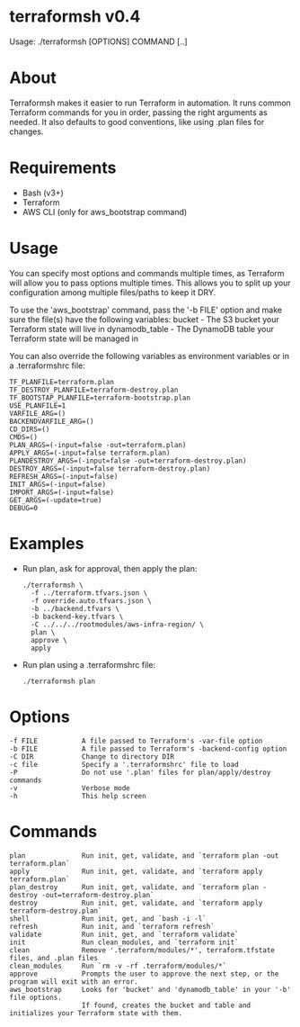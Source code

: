 # terraformsh v0.4
  Usage: ./terraformsh [OPTIONS] COMMAND [..]

# About
  Terraformsh makes it easier to run Terraform in automation. It runs common
  Terraform commands for you in order, passing the right arguments as needed.
  It also defaults to good conventions, like using .plan files for changes.

# Requirements
 - Bash (v3+)
 - Terraform
 - AWS CLI (only for aws_bootstrap command)

# Usage
  You can specify most options and commands multiple times, as Terraform will allow
  you to pass options multiple times. This allows you to split up your configuration
  among multiple files/paths to keep it DRY.

  To use the 'aws_bootstrap' command, pass the '-b FILE' option and make sure the
  file(s) have the following variables:
    bucket          - The S3 bucket your Terraform state will live in
    dynamodb_table  - The DynamoDB table your Terraform state will be managed in

  You can also override the following variables as environment variables or in a
  .terraformshrc file:

    TF_PLANFILE=terraform.plan
    TF_DESTROY_PLANFILE=terraform-destroy.plan
    TF_BOOTSTAP_PLANFILE=terraform-bootstrap.plan
    USE_PLANFILE=1
    VARFILE_ARG=()
    BACKENDVARFILE_ARG=()
    CD_DIRS=()
    CMDS=()
    PLAN_ARGS=(-input=false -out=terraform.plan)
    APPLY_ARGS=(-input=false terraform.plan)
    PLANDESTROY_ARGS=(-input=false -out=terraform-destroy.plan)
    DESTROY_ARGS=(-input=false terraform-destroy.plan)
    REFRESH_ARGS=(-input=false)
    INIT_ARGS=(-input=false)
    IMPORT_ARGS=(-input=false)
    GET_ARGS=(-update=true)
    DEBUG=0

# Examples
 - Run plan, ask for approval, then apply the plan:
    ```
    ./terraformsh \
      -f ../terraform.tfvars.json \
      -f override.auto.tfvars.json \
      -b ../backend.tfvars \
      -b backend-key.tfvars \
      -C ../../../rootmodules/aws-infra-region/ \
      plan \
      approve \
      apply
    ```
 - Run plan using a .terraformshrc file:
    ```
    ./terraformsh plan
    ```

# Options
    -f FILE           A file passed to Terraform's -var-file option
    -b FILE           A file passed to Terraform's -backend-config option
    -C DIR            Change to directory DIR
    -c file           Specify a '.terraformshrc' file to load
    -P                Do not use '.plan' files for plan/apply/destroy commands
    -v                Verbose mode
    -h                This help screen

# Commands
    plan              Run init, get, validate, and `terraform plan -out terraform.plan`
    apply             Run init, get, validate, and `terraform apply terraform.plan`
    plan_destroy      Run init, get, validate, and `terraform plan -destroy -out=terraform-destroy.plan`
    destroy           Run init, get, validate, and `terraform apply terraform-destroy.plan`
    shell             Run init, get, and `bash -i -l`
    refresh           Run init, and `terraform refresh`
    validate          Run init, get, and `terraform validate`
    init              Run clean_modules, and `terraform init`
    clean             Remove '.terraform/modules/*', terraform.tfstate files, and .plan files
    clean_modules     Run `rm -v -rf .terraform/modules/*`
    approve           Prompts the user to approve the next step, or the program will exit with an error.
    aws_bootstrap     Looks for 'bucket' and 'dynamodb_table' in your '-b' file options.
                      If found, creates the bucket and table and initializes your Terraform state with them.

